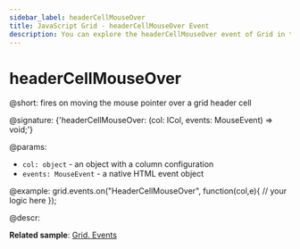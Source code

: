 ```yaml
---
sidebar_label: headerCellMouseOver
title: JavaScript Grid - headerCellMouseOver Event 
description: You can explore the headerCellMouseOver event of Grid in the documentation of the DHTMLX JavaScript UI library. Browse developer guides and API reference, try out code examples and live demos, and download a free 30-day evaluation version of DHTMLX Suite 7.
---
```


# headerCellMouseOver

@short: fires on moving the mouse pointer over a grid header cell

@signature: {'headerCellMouseOver: (col: ICol, events: MouseEvent) => void;'}

@params:
- `col: object` - an object with a column configuration
- `events: MouseEvent` - a native HTML event object

@example:
grid.events.on("HeaderCellMouseOver", function(col,e){
    // your logic here
});

@descr:

**Related sample**: [Grid. Events](https://snippet.dhtmlx.com/9zeyp4ds)
